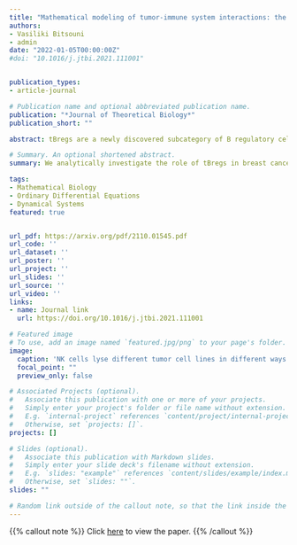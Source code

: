 ```yaml
---
title: "Mathematical modeling of tumor-immune system interactions: the effect of rituximab on breast cancer immune response"
authors:
- Vasiliki Bitsouni
- admin
date: "2022-01-05T00:00:00Z"
#doi: "10.1016/j.jtbi.2021.111001"


publication_types:
- article-journal

# Publication name and optional abbreviated publication name.
publication: "*Journal of Theoretical Biology*"
publication_short: ""

abstract: tBregs are a newly discovered subcategory of B regulatory cells, which are generated by breast cancer, resulting in the increase of Tregs and therefore in the death of NK cells. In this study, we use a mathematical and computational approach to investigate the complex interactions between the aforementioned cells as well as CD8$^+$ T cells, CD4$^+$ T cells and B cells. Furthermore, we use data fitting to prove that the functional response regarding the lysis of breast cancer cells by NK cells has a ratio-dependent form. Additionally, we include in our model the concentration of rituximab - a monoclonal antibody that has been suggested as a potential breast cancer therapy - and test its effect, when the standard, as well as experimental dosages, are administered.

# Summary. An optional shortened abstract.
summary: We analytically investigate the role of tBregs in breast cancer progression. We model the way NK cells lyse breast cancer cells. We test rituximab as a potential breast cancer cure.

tags:
- Mathematical Biology
- Ordinary Differential Equations
- Dynamical Systems
featured: true


url_pdf: https://arxiv.org/pdf/2110.01545.pdf
url_code: ''
url_dataset: ''
url_poster: ''
url_project: ''
url_slides: ''
url_source: ''
url_video: ''
links:
- name: Journal link
  url: https://doi.org/10.1016/j.jtbi.2021.111001

# Featured image
# To use, add an image named `featured.jpg/png` to your page's folder. 
image:
  caption: 'NK cells lyse different tumor cell lines in different ways. The functional response of this lysis seems to follow a Michaelis-Menten function, with the variable being the ratio of NK cells to breast cancer cells, and the parameters depending on the tumor cell line.'
  focal_point: ""
  preview_only: false

# Associated Projects (optional).
#   Associate this publication with one or more of your projects.
#   Simply enter your project's folder or file name without extension.
#   E.g. `internal-project` references `content/project/internal-project/index.md`.
#   Otherwise, set `projects: []`.
projects: []

# Slides (optional).
#   Associate this publication with Markdown slides.
#   Simply enter your slide deck's filename without extension.
#   E.g. `slides: "example"` references `content/slides/example/index.md`.
#   Otherwise, set `slides: ""`.
slides: ""

# Random link outside of the callout note, so that the link inside the callout note can work.
---
```

[](https://arxiv.org/pdf/2110.01545.pdf)

{{% callout note %}}
Click [here](https://arxiv.org/pdf/2110.01545.pdf) to view the paper.
{{% /callout %}}